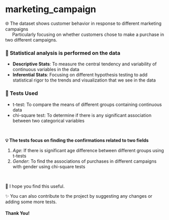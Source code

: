 # marketing_campaign

🌐 The dataset shows customer behavior in response to different marketing campaigns <br> &emsp;&nbsp; Particularly focusing on whether customers chose to make a purchase in two different campaigns.

### 💪 Statistical analysis is performed on the data
- **Descriptive Stats**: To measure the central tendency and variability of continuous variables in the data
- **Inferential Stats**: Focusing on different hypothesis testing to add statistical rigor to the trends and visualization that we see in the data

### 🧪 Tests Used
- t-test: To compare the means of different groups containing continuous data
- chi-square test: To determine if there is any significant association between two categorical variables

<br>

**💡 The tests focus on finding the confirmations related to two fields**
1. *Age*: If there is significant age difference between different groups using t-tests
2. *Gender*: To find the associations of purchases in different campaigns with gender using chi-square tests


<br>

🤝 I hope you find this useful. 

✨ You can also contribute to the project by suggesting any changes or adding some more tests.

#### Thank You! 
